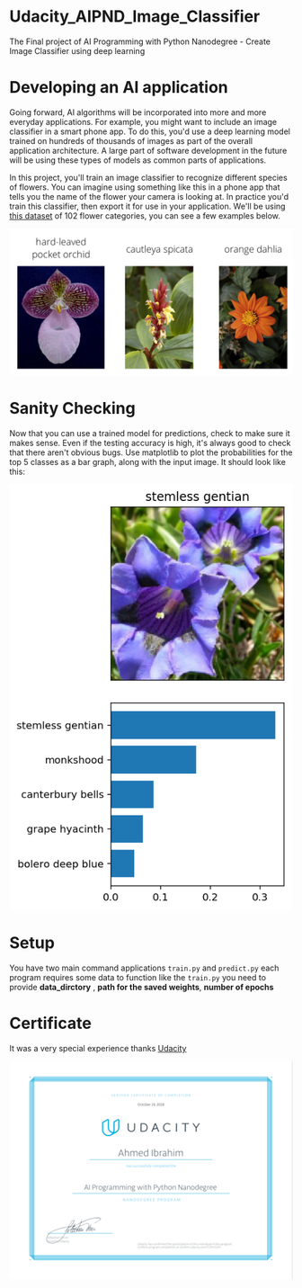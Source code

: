 # Udacity_AIPND_Image_Classifier
The Final project of AI Programming with Python Nanodegree - Create Image Classifier using deep learning

# Developing an AI application
Going forward, AI algorithms will be incorporated into more and more everyday applications. For example, you might want to include an image classifier in a smart phone app. 
To do this, you'd use a deep learning model trained on hundreds of thousands of images as part of the overall application architecture.
A large part of software development in the future will be using these types of models as common parts of applications.

In this project, you'll train an image classifier to recognize different species of flowers. You can imagine using something 
like this in a phone app that tells you the name of the flower your camera is looking at. In practice you'd train this classifier,
then export it for use in your application. We'll be using [this dataset](http://www.robots.ox.ac.uk/~vgg/data/flowers/102/index.html)
of 102 flower categories, you can see a few examples below.

![alt text](assets/Flowers.png)


# Sanity Checking

Now that you can use a trained model for predictions, check to make sure it makes sense. Even if the testing accuracy is high, 
it's always good to check that there aren't obvious bugs. Use matplotlib to plot the probabilities for the top 5 classes as a bar graph,
along with the input image. It should look like this:

![alt text](assets/inference_example.png)

# Setup

You have two main command applications ```train.py``` and ```predict.py``` each program requires some data to function like
the ```train.py``` you need to provide **data_dirctory** , **path for the saved weights**, **number of epochs**


# Certificate 
It was a very special experience thanks [Udacity](https://mena.udacity.com/) 

![alt text](certificate.png)
